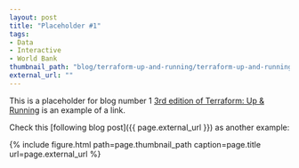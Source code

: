```yaml
---
layout: post
title: "Placeholder #1"
tags:
- Data
- Interactive
- World Bank
thumbnail_path: "blog/terraform-up-and-running/terraform-up-and-running-3rd-edition-3d-cover-medium.png"
external_url: ""
---
```


This is a placeholder for blog number 1 [3rd edition of Terraform: Up &
Running](https://www.terraformupandrunning.com/) is an example of a link.

Check this [following blog post]({{ page.external_url }}) as another example:

{% include figure.html path=page.thumbnail_path caption=page.title url=page.external_url %}

